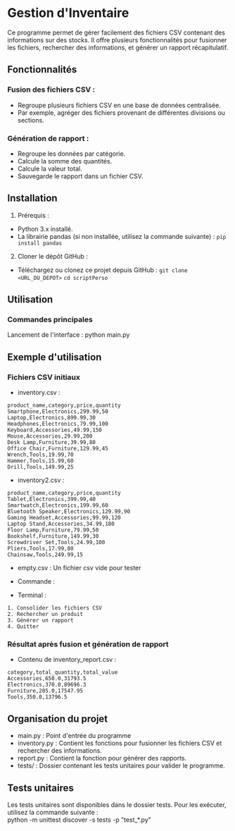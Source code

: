 # Gestion d'Inventaire

Ce programme permet de gérer facilement des fichiers CSV contenant des informations sur des stocks. Il offre plusieurs fonctionnalités pour fusionner les fichiers, rechercher des informations, et générer un rapport récapitulatif.

## Fonctionnalités

### Fusion des fichiers CSV :

- Regroupe plusieurs fichiers CSV en une base de données centralisée.
- Par exemple, agréger des fichiers provenant de différentes divisions ou sections.

### Génération de rapport :

- Regroupe les données par catégorie.
- Calcule la somme des quantités.
- Calcule la valeur total. 
- Sauvegarde le rapport dans un fichier CSV.  

## Installation

1. Prérequis :

- Python 3.x installé.
- La librairie pandas (si non installée, utilisez la commande suivante) :
```pip install pandas```

2. Cloner le dépôt GitHub :

- Téléchargez ou clonez ce projet depuis GitHub :
```git clone <URL_DU_DEPOT>```
```cd scriptPerso```

## Utilisation
### Commandes principales

Lancement de l'interface : python main.py

## Exemple d'utilisation
### Fichiers CSV initiaux
- inventory.csv :
```text 
product_name,category,price,quantity
Smartphone,Electronics,299.99,50
Laptop,Electronics,899.99,30
Headphones,Electronics,79.99,100
Keyboard,Accessories,49.99,150
Mouse,Accessories,29.99,200
Desk Lamp,Furniture,39.99,80
Office Chair,Furniture,129.99,45
Wrench,Tools,19.99,70
Hammer,Tools,15.99,60
Drill,Tools,149.99,25
```
- inventory2.csv :
```text 
product_name,category,price,quantity
Tablet,Electronics,399.99,40
Smartwatch,Electronics,199.99,60
Bluetooth Speaker,Electronics,129.99,90
Gaming Headset,Accessories,99.99,120
Laptop Stand,Accessories,34.99,180
Floor Lamp,Furniture,79.99,50
Bookshelf,Furniture,149.99,30
Screwdriver Set,Tools,24.99,100
Pliers,Tools,17.99,80
Chainsaw,Tools,249.99,15

```
- empty.csv :
Un fichier csv vide pour tester

- Commande :

- Terminal :
```text 
1. Consolider les fichiers CSV
2. Rechercher un produit
3. Générer un rapport
4. Quitter
```
### Résultat après fusion et génération de rapport
- Contenu de inventory_report.csv :
```text 
category,total_quantity,total_value
Accessories,650.0,31793.5
Electronics,370.0,89696.3
Furniture,205.0,17547.95
Tools,350.0,13796.5
```

## Organisation du projet
- main.py : Point d'entrée du programme
- inventory.py : Contient les fonctions pour fusionner les fichiers CSV et rechercher des informations.
- report.py : Contient la fonction pour générer des rapports.
- tests/ : Dossier contenant les tests unitaires pour valider le programme.

## Tests unitaires
Les tests unitaires sont disponibles dans le dossier tests. Pour les exécuter, utilisez la commande suivante :  
python -m unittest discover -s tests -p "test_*.py"
